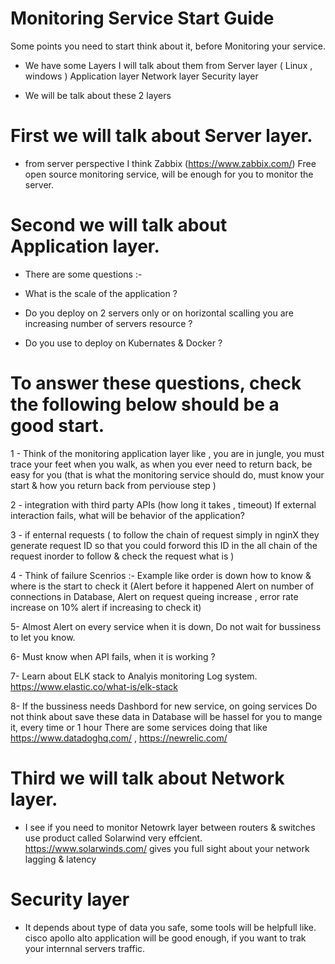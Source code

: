 # Monitoring Service Start Guide

Some points you need to start think about it, before Monitoring your service.

- We have some Layers I will talk about them 
  from Server layer ( Linux , windows ) 
  Application layer 
  Network layer 
  Security layer

- We will be talk about these 2 layers 

# First we will talk about Server layer. 
- from server perspective I think Zabbix (https://www.zabbix.com/) Free open source monitoring service, will be enough for you to monitor the server. 

# Second we will talk about Application layer. 

- There are some questions :- 

- What is the scale of the application ?
- Do you deploy on 2 servers only or on horizontal scalling you are increasing number of servers resource ?
- Do you use to deploy on Kubernates & Docker ? 

# To answer these questions, check the following below should be a good start.

1 - Think of the monitoring application layer like , you are in jungle, you must trace your feet when you walk, as when you ever need to return back, be easy for you 
(that is what the monitoring service should do, must know your start & how you return back from perviouse step )

2 - integration with third party APIs (how long it takes , timeout) If external interaction fails, what will be behavior of the application?

3 - if enternal requests ( to follow the chain of request simply in nginX they generate request ID so that you could forword this ID in the all chain of the request inorder to follow & check the request what is )

4 - Think of failure Scenrios :- 
    Example like order is down how to know & where is the start to check it (Alert before it happened Alert on number of connections in Database, Alert on request queing increase , error rate increase on 10% alert if increasing to check it) 

5- Almost Alert on every service when it is down, Do not wait for bussiness to let you know.

6- Must know when API fails, when it is working ?

7- Learn about ELK stack to Analyis monitoring Log system. https://www.elastic.co/what-is/elk-stack 

8- If the bussiness needs Dashbord for new service, on going services 
   Do not think about save these data in Database will be hassel for you to mange it, every time or 1 hour 
   There are some services doing that like 
   https://www.datadoghq.com/ ,  https://newrelic.com/
   
# Third we will talk about Network layer.

- I see if you need to monitor Netowrk layer between routers & switches use product called Solarwind very effcient.
https://www.solarwinds.com/ gives you full sight about your network lagging & latency 

# Security layer

- It depends about type of data you safe, some tools will be helpfull like. 
cisco apollo alto application will be good enough, if you want to trak your internnal servers traffic.

